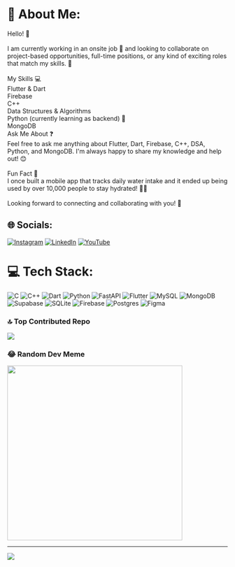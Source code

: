 # 💫 About Me:
Hello! 👋<br><br>I am currently working in an onsite job 🏢 and looking to collaborate on project-based opportunities, full-time positions, or any kind of exciting roles that match my skills. 🚀<br><br>My Skills 💻<br>Flutter & Dart<br>Firebase<br>C++<br>Data Structures & Algorithms<br>Python (currently learning as backend) 🐍<br>MongoDB<br>Ask Me About ❓<br>Feel free to ask me anything about Flutter, Dart, Firebase, C++, DSA, Python, and MongoDB. I'm always happy to share my knowledge and help out! 😊<br><br>Fun Fact 🎉<br>I once built a mobile app that tracks daily water intake and it ended up being used by over 10,000 people to stay hydrated! 🚰💧<br><br>Looking forward to connecting and collaborating with you! 🤝


## 🌐 Socials:
[![Instagram](https://img.shields.io/badge/Instagram-%23E4405F.svg?logo=Instagram&logoColor=white)](https://instagram.com/codingwithzohaib) [![LinkedIn](https://img.shields.io/badge/LinkedIn-%230077B5.svg?logo=linkedin&logoColor=white)](https://linkedin.com/in/muhammad-zohaib-55b0aa27b) [![YouTube](https://img.shields.io/badge/YouTube-%23FF0000.svg?logo=YouTube&logoColor=white)](https://youtube.com/@codingwithzohaib) 

# 💻 Tech Stack:
![C](https://img.shields.io/badge/c-%2300599C.svg?style=for-the-badge&logo=c&logoColor=white) ![C++](https://img.shields.io/badge/c++-%2300599C.svg?style=for-the-badge&logo=c%2B%2B&logoColor=white) ![Dart](https://img.shields.io/badge/dart-%230175C2.svg?style=for-the-badge&logo=dart&logoColor=white) ![Python](https://img.shields.io/badge/python-3670A0?style=for-the-badge&logo=python&logoColor=ffdd54) ![FastAPI](https://img.shields.io/badge/FastAPI-005571?style=for-the-badge&logo=fastapi) ![Flutter](https://img.shields.io/badge/Flutter-%2302569B.svg?style=for-the-badge&logo=Flutter&logoColor=white) ![MySQL](https://img.shields.io/badge/mysql-4479A1.svg?style=for-the-badge&logo=mysql&logoColor=white) ![MongoDB](https://img.shields.io/badge/MongoDB-%234ea94b.svg?style=for-the-badge&logo=mongodb&logoColor=white) ![Supabase](https://img.shields.io/badge/Supabase-3ECF8E?style=for-the-badge&logo=supabase&logoColor=white) ![SQLite](https://img.shields.io/badge/sqlite-%2307405e.svg?style=for-the-badge&logo=sqlite&logoColor=white) ![Firebase](https://img.shields.io/badge/firebase-a08021?style=for-the-badge&logo=firebase&logoColor=ffcd34) ![Postgres](https://img.shields.io/badge/postgres-%23316192.svg?style=for-the-badge&logo=postgresql&logoColor=white) ![Figma](https://img.shields.io/badge/figma-%23F24E1E.svg?style=for-the-badge&logo=figma&logoColor=white)

### 🔝 Top Contributed Repo
![](https://github-contributor-stats.vercel.app/api?username=Zohaib521321&limit=5&theme=apprentice&combine_all_yearly_contributions=true)

### 😂 Random Dev Meme
<img src='https://memer-new.vercel.app/' style="height: 400px;"/>

---
[![](https://visitcount.itsvg.in/api?id=Zohaib521321&icon=4&color=3)](https://visitcount.itsvg.in)

<!-- Proudly created with GPRM ( https://gprm.itsvg.in ) -->
